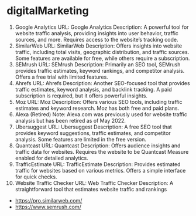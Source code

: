# digitalMarketing


1. Google Analytics
URL: Google Analytics
Description: A powerful tool for website traffic analysis, providing insights into user behavior, traffic sources, and more. Requires access to the website’s tracking code.
2. SimilarWeb
URL: SimilarWeb
Description: Offers insights into website traffic, including total visits, geographic distribution, and traffic sources. Some features are available for free, while others require a subscription.
3. SEMrush
URL: SEMrush
Description: Primarily an SEO tool, SEMrush provides traffic estimates, keyword rankings, and competitor analysis. Offers a free trial with limited features.
4. Ahrefs
URL: Ahrefs
Description: Another SEO-focused tool that provides traffic estimates, keyword analysis, and backlink tracking. A paid subscription is required, but it offers powerful insights.
5. Moz
URL: Moz
Description: Offers various SEO tools, including traffic estimates and keyword research. Moz has both free and paid plans.
6. Alexa (Retired)
Note: Alexa.com was previously used for website traffic analysis but has been retired as of May 2022.
7. Ubersuggest
URL: Ubersuggest
Description: A free SEO tool that provides keyword suggestions, traffic estimates, and competitor analysis. Some features are limited in the free version.
8. Quantcast
URL: Quantcast
Description: Offers audience insights and traffic data for websites. Requires the website to be Quantcast Measure enabled for detailed analytics.
9. TrafficEstimate
URL: TrafficEstimate
Description: Provides estimated traffic for websites based on various metrics. Offers a simple interface for quick checks.
10. Website Traffic Checker
URL: Web Traffic Checker
Description: A straightforward tool that estimates website traffic and rankings
- https://pro.similarweb.com/
- https://www.semrush.com/
